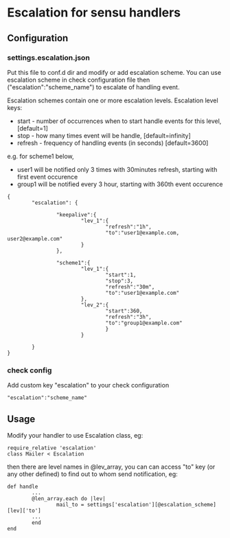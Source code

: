 # Escalation for sensu handlers

## Configuration
### settings.escalation.json
Put this file to conf.d dir and modify or add escalation scheme.
You can use escalation scheme in check configuration file then ("escalation":"scheme_name") to escalate of handling event.

Escalation schemes contain one or more escalation levels. Escalation level keys:
* start - number of occurrences when to start handle events for this level, [default=1]
* stop - how many times event will be handle, [default=infinity]
* refresh - frequency of handling events (in seconds) [default=3600]

e.g. for scheme1 below, 
* user1 will be notified only 3 times with 30minutes refresh, starting with first event occurence
* group1 will be notified every 3 hour, starting with 360th event occurence

```
{
        "escalation": {
        
                "keepalive":{
                        "lev_1":{
                                "refresh":"1h",
                                "to":"user1@example.com, user2@example.com"
                        }
                },
                
                "scheme1":{
                        "lev_1":{
                                "start":1,
                                "stop":3,
                                "refresh":"30m",
                                "to":"user1@example.com"
                        },
                        "lev_2":{
                                "start":360,
                                "refresh":"3h",
                                "to":"group1@example.com"
                                }
                        }

        }
}
```

### check config
Add custom key "escalation" to your check configuration
```
"escalation":"scheme_name"
```

## Usage
Modify your handler to use Escalation class, eg:
```
require_relative 'escalation'
class Mailer < Escalation
```
then there are level names in @lev_array, you can can access "to" key (or any other defined) to find out to whom send notification, eg:
```
def handle
        ...
        @len_array.each do |lev|
                mail_to = settings['escalation'][@escalation_scheme][lev]['to']
        ...
        end
end
